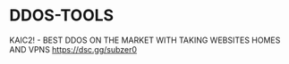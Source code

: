 # DDOS-TOOLS
KAIC2! - BEST DDOS ON THE MARKET WITH TAKING WEBSITES HOMES AND VPNS
https://dsc.gg/subzer0
